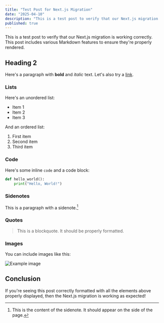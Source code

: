 ```yaml
---
title: "Test Post for Next.js Migration"
date: "2025-04-10"
description: "This is a test post to verify that our Next.js migration is working correctly with descriptions."
published: true
---
```


This is a test post to verify that our Next.js migration is working correctly. This post includes various Markdown features to ensure they're properly rendered.

## Heading 2

Here's a paragraph with **bold** and *italic* text. Let's also try a [link](https://www.henryjosephson.com).

### Lists

Here's an unordered list:
- Item 1
- Item 2
- Item 3

And an ordered list:
1. First item
2. Second item
3. Third item

### Code

Here's some inline `code` and a code block:

```python
def hello_world():
    print("Hello, World!")
```

### Sidenotes

This is a paragraph with a sidenote.[^1]

[^1]: This is the content of the sidenote. It should appear on the side of the page.

### Quotes

> This is a blockquote. It should be properly formatted.

### Images

You can include images like this:

![Example image](https://cdn.britannica.com/39/160139-050-147B020E/Eckhart-Hall-campus-Ryerson-Physical-Laboratory-University.jpg)

## Conclusion

If you're seeing this post correctly formatted with all the elements above properly displayed, then the Next.js migration is working as expected!
